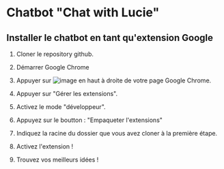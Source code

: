 # Chatbot "Chat with Lucie"


## Installer le chatbot en tant qu'extension Google

1. Cloner le repository github.
2. Démarrer Google Chrome
3. Appuyer sur ![image](https://user-images.githubusercontent.com/72017288/121401566-20882e00-c959-11eb-9a08-f37554df672c.png) en haut à droite de votre page Google Chrome.
4. Appuyer sur "Gérer les extensions".
5. Activez le mode "développeur".
6. Appuyez sur le boutton : "Empaqueter l'extensions"
7. Indiquez la racine du dossier que vous avez cloner à la première étape.
8. Activez l'extension !

9. Trouvez vos meilleurs idées !



